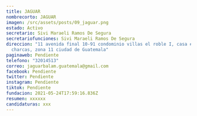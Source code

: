```yaml
---
title: JAGUAR
nombrecorto: JAGUAR
imagen: /src/assets/posts/09_jaguar.png
estado: Activo
secretario: Sivi Maraeli Ramos De Segura
secretariofunciones: Sivi Maraeli Ramos De Segura
direccion: "11 avenida final 10-91 condominio villas el roble I, casa #6, las
  charcas, zona 11 ciudad de Guatemala"
paginaweb: Pendiente
telefono: "32014513"
correo: jaguarbalam.guatemala@gmail.com
facebook: Pendiente
twitter: Pendiente
instagram: Pendiente
tiktok: Pendiente
fundacion: 2021-05-24T17:59:16.836Z
resumen: xxxxxx
candidaturas: xxx
---
```

